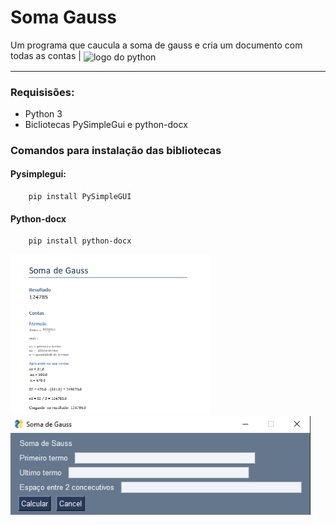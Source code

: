 # Soma Gauss
Um programa que caucula a soma de gauss e cria um documento com todas as contas |
   <img align="center" alt="logo do python" height="30" width="75" src="https://img.shields.io/badge/python-f7df1e?style=for-the-badge&logo=python">

---

  
### Requisisões:
 - Python 3
 - Bicliotecas PySimpleGui e python-docx

### Comandos para instalação das bibliotecas
   #### Pysimplegui:
        pip install PySimpleGUI
   #### Python-docx
        pip install python-docx
        
 
 <img src="/imagens-readme/resultado.png" alt="drawing" style="width:20rem;"/> <img src="/imagens-readme/final.png" alt="drawing" style="width:30rem;"/> 

        
 


          


